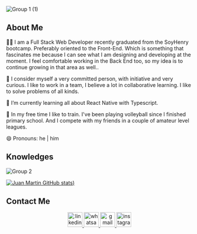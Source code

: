 ![Group 1 (1)](https://user-images.githubusercontent.com/97624280/193604781-a138969e-4c2c-4cac-a308-9a81ff0a8987.png)

## About Me

👨‍💻 I am a Full Stack Web Developer recently graduated from the SoyHenry bootcamp. Preferably oriented to the Front-End. Which is something that fascinates me because I can see what I am designing and developing at the moment. I feel comfortable working in the Back End too, so my idea is to continue growing in that area as well..

💬 I consider myself a very committed person, with initiative and very curious. I like to work in a team, I believe a lot in collaborative learning. I like to solve problems of all kinds.

🌱 I’m currently learning all about React Native with Typescript.

🏐 In my free time I like to train. I've been playing volleyball since I finished primary school.  And I compete with my friends in a couple of amateur level leagues.
 
😄 Pronouns: he | him

## Knowledges

![Group 2](https://user-images.githubusercontent.com/97624280/193619212-d0784e41-0ea1-4502-b629-85a664d66aac.png)

[![Juan Martin GitHub stats](https://github-readme-stats.vercel.app/api?username=juanmarsilva&show_icons=true&title_color=ffffff&theme=dark))](https://github.com/anuraghazra/github-readme-stats)

## Contact Me

<div align="center" >
  <a href="https://www.linkedin.com/in/juanmartinsilva/" >
    <img alt="linkedin" width="40px" src="https://user-images.githubusercontent.com/97624280/193622118-a7ab4b6e-97ee-487d-8c27-3f89d4c8a543.png" >
  </a>
  <a href="https://api.whatsapp.com/send/?phone=5492324498482&text=Hola!" >
    <img alt="whatsapp" width="40px" src="https://user-images.githubusercontent.com/97624280/193624039-17b11651-877c-4c9a-b223-4ff516b9a4d0.png">
  </a>
 <a href="mailto:juanmartinsilva74@gmail.com" >
    <img alt="gmail" width="40px" src="https://user-images.githubusercontent.com/97624280/193625469-7b73da7d-ceb5-4b82-8aae-6cadbcf32960.png">
  </a>
  <a href="https://www.instagram.com/juanmarsilva/" >
    <img alt="instagram" width="40px" src="https://user-images.githubusercontent.com/97624280/193626016-2ef799aa-7972-4626-8b40-2c6f8312b773.png">
  </a>
</div>
